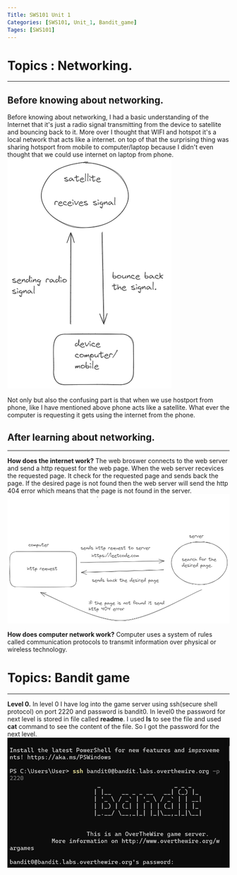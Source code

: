 ```yaml
---
Title: SWS101 Unit 1
Categories: [SWS101, Unit_1, Bandit_game]
Tages: [SWS101]
---
```


# Topics : Networking.
---
## Before knowing about networking.
Before knowing about networking, I had a basic understanding of the Internet that it's just a radio signal transmitting from the device to satellite and bouncing back to it. More over I thought that WIFI and hotspot it's a local network that acts like a internet. on top of that the surprising thing was sharing hotsport from mobile to computer/laptop because I didn't even thought that we could use internet on laptop from phone. 
![alt text](networking.png)

Not only but also the confusing part is that when we use hostport from phone, like I have mentioned above phone acts like a satellite. What ever the computer is requesting it gets using the internet from the phone. 

## After learning about networking.
---
**How does the internet work?**
The web broswer connects to the web server and send a http request for the web page. When the web server recevices the requested page. It check for the requested page and sends back the page. If the desired page is not found then the web server will send the http 404 error which means that the page is not found in the server.
![alt text](web.png)

**How does computer network work?**
Computer uses a system of rules called communication protocols to transmit information over physical or wireless technology.

# Topics: Bandit game
---
**Level 0.** In level 0 I have log into the game server using ssh(secure shell protocol) on port 2220 and password is bandit0. In level0 the password for next level is stored in file called **readme**. I used **ls** to see the file and used **cat** command to see the content of the file. So I got the password for the next level.
![alt text](level0.png)
